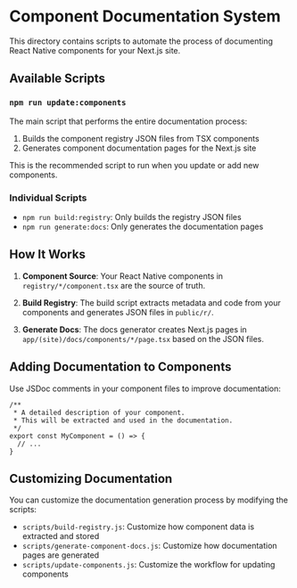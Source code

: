 # Component Documentation System

This directory contains scripts to automate the process of documenting React Native components for your Next.js site.

## Available Scripts

### `npm run update:components`

The main script that performs the entire documentation process:
1. Builds the component registry JSON files from TSX components
2. Generates component documentation pages for the Next.js site

This is the recommended script to run when you update or add new components.

### Individual Scripts

- `npm run build:registry`: Only builds the registry JSON files
- `npm run generate:docs`: Only generates the documentation pages

## How It Works

1. **Component Source**: Your React Native components in `registry/*/component.tsx` are the source of truth.
   
2. **Build Registry**: The build script extracts metadata and code from your components and generates JSON files in `public/r/`.
   
3. **Generate Docs**: The docs generator creates Next.js pages in `app/(site)/docs/components/*/page.tsx` based on the JSON files.

## Adding Documentation to Components

Use JSDoc comments in your component files to improve documentation:

```tsx
/**
 * A detailed description of your component.
 * This will be extracted and used in the documentation.
 */
export const MyComponent = () => {
  // ...
}
```

## Customizing Documentation

You can customize the documentation generation process by modifying the scripts:

- `scripts/build-registry.js`: Customize how component data is extracted and stored
- `scripts/generate-component-docs.js`: Customize how documentation pages are generated
- `scripts/update-components.js`: Customize the workflow for updating components 